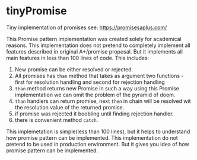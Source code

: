 # tinyPromise
Tiny implementation of promises see: https://promisesaplus.com/

This Promise pattern implementation was created solely for academical reasons. This implementation does not pretend to completely implement all features described in original A+/promise proposal. But it implements all main features in less than 100 lines of code. This includes: 
<br/>
1) New promise can be either resolved or rejected. <br/>
2) All promises has `than` method that takes as argument two functions - first for resolution handling and second for rejection handling<br/>
3) `than` method returns new Promise in such a way using this Promise implementation we can omit the problem of the pyramid of doom.<br/> 
4) `than` handlers can return promise, next `then` in chain will be resolved wit the resolution value of the returned promise.<br/>
5) if promise was rejected it boobling until finding rejection handler.<br/>
6) there is convenient method `catch`.<br/>

This implemetation is simple(less than 100 lines), but it helps to understand how promise pattern can be implemented. This implementation do not pretend to be used in production environment. But it gives you idea of how promise pattern can be implemented.
